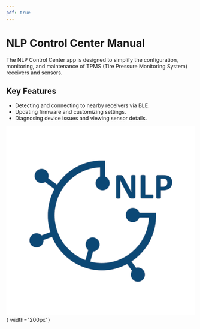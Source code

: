 ```yaml
---
pdf: true
---
```

# NLP Control Center Manual

The NLP Control Center app is designed to simplify the configuration, monitoring, and maintenance of TPMS (Tire Pressure Monitoring System) receivers and sensors.

## Key Features

- Detecting and connecting to nearby receivers via BLE.
- Updating firmware and customizing settings.
- Diagnosing device issues and viewing sensor details.

![App Screenshot](images/nlp_icon.png){ width="200px"}
